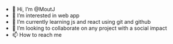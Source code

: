 - 👋 Hi, I’m @MoutJ
- 👀 I’m interested in web app
- 🌱 I’m currently learning js and react using git and github
- 💞️ I’m looking to collaborate on any project with a social impact
- 📫 How to reach me 

<!---
MoutJ/MoutJ is a ✨ special ✨ repository because its `README.md` (this file) appears on your GitHub profile.
You can click the Preview link to take a look at your changes.
--->
